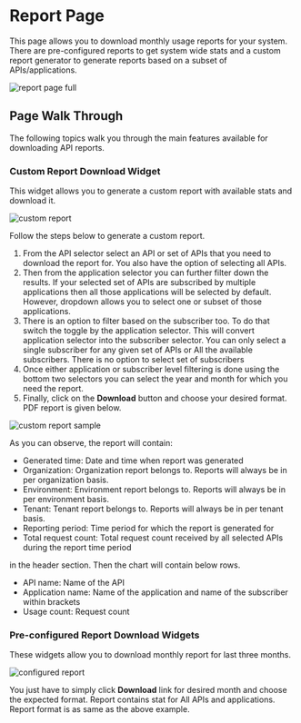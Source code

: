# Report Page
This page allows you to download monthly usage reports for your system. There are pre-configured reports to get
 system wide stats and a custom report generator to generate reports based on a subset of APIs/applications.

![report page full]({{base_path}}/assets/img/observe/report/report-page-full.png)
## Page Walk Through
The following topics walk you through the main features available for downloading API reports.

### Custom Report Download Widget
This widget allows you to generate a custom report with available stats and download it. 

![custom report]({{base_path}}/assets/img/observe/report/custom-report.png)

Follow the steps below to generate a custom report.
1. From the API selector select an API or set of APIs that you need to download the report for. You also have the option of selecting all APIs.
2. Then from the application selector you can further filter down the results. If your selected set of APIs are subscribed by multiple applications then all those applications will be selected by default. 
However, dropdown allows you to select one or subset of those applications.
3. There is an option to filter based on the subscriber too. To do that switch the toggle by the application selector. This will convert application selector into the subscriber selector. 
You can only select a single subscriber for any given set of APIs or All the available subscribers. There is no option to select set of subscribers
4. Once either application or subscriber level filtering is done using the bottom two selectors you can select the year and month for which you need the report.
5. Finally, click on the **Download** button and choose your desired format. PDF report is given below.

![custom report sample]({{base_path}}/assets/img/observe/report/custom-report-sample.png)

As you can observe, the report will contain:
- Generated time: Date and time when report was generated
- Organization: Organization report belongs to. Reports will always be in per organization basis.
- Environment: Environment report belongs to. Reports will always be in per environment basis.
- Tenant: Tenant report belongs to. Reports will always be in per tenant basis.
- Reporting period: Time period for which the report is generated for
- Total request count: Total request count received by all selected APIs during the report time period

in the header section. Then the chart will contain below rows.

- API name: Name of the API
- Application name: Name of the application and name of the subscriber within brackets
- Usage count: Request count

### Pre-configured Report Download Widgets
These widgets allow you to download monthly report for last three months.

![configured report]({{base_path}}/assets/img/observe/report/configured-report.png)

You just have to simply click **Download** link for desired month and choose the expected format. Report contains stat for All APIs and applications. Report format is as same as the above example.
